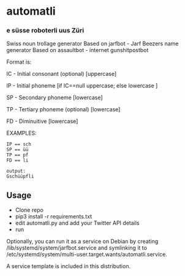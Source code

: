 # automatli
### e süsse roboterli uus Züri

Swiss noun trollage generator
Based on jarfbot - Jarf Beezers name generator
Based on assaultbot - internet gunshitpostbot

Format is:

IC - Initial consonant (optional) [uppercase]

IP - Initial phoneme [if IC==null uppercase; else lowercase ]

SP - Secondary phoneme [lowercase]

TP - Tertiary phoneme (optional) [lowercase]

FD - Diminuitive [lowercase]

EXAMPLES:

```IC==G
IP == sch
SP == üü
TP == pf
FD == li

output:
Gschüüpfli
```

## Usage
* Clone repo
* pip3 install -r requirements.txt
* edit automatli.py and add your Twitter API details
* run

Optionally, you can run it as a service on Debian by creating /lib/systemd/system/jarfbot.service and symlinking it to /etc/systemd/system/multi-user.target.wants/automatli.service.

A service template is included in this distribution.
